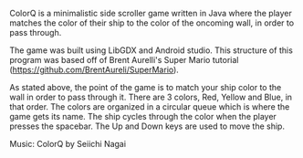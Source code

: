 ColorQ is a minimalistic side scroller game written in Java where the player matches the color of their ship
to the color of the oncoming wall, in order to pass through.

The game was built using LibGDX and Android studio. This structure of this program was based off of Brent Aurelli's Super Mario tutorial (https://github.com/BrentAureli/SuperMario).

As stated above, the point of the game is to match your ship color to the wall in order to pass through it.
There are 3 colors, Red, Yellow and Blue, in that order. The colors are organized in a circular queue which is where the game
gets its name. The ship cycles through the color when the player presses the spacebar. The Up and Down keys are used to move the ship.

Music: ColorQ by Seiichi Nagai
